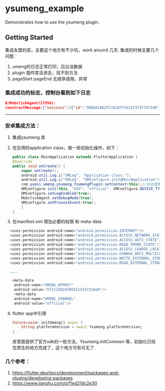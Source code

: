 # ysumeng_example

Demonstrates how to use the ysumeng plugin.

## Getting Started

集成友盟的库，主要这个地方有不少坑，work around 几天.
集成的时候主要几个问题：
1. umeng的日志正常打印，后台没数据
2. plugin 插件库没进去，找不到方法
3. pageStart pageEnd 无顺序调用，异常

### 集成成功的标志，控制台看到如下日志

```json
D/MobclickAgent(27356): 
constructMessage:{"sessions":[{"id":"5BBAA1802FC7A2EFF3621F373F747348","start_time":"1596157583166","end_time":"1596158165664","duration":582498,"pages":[{"page_name":"com.yuesi.lottery_flutter.MainActivity","duration":82481,"type":1,"ts":1596157583166},{"page_name":"com.yuesi.lottery_flutter.MainActivity","duration":83922,"type":1,"ts":1596157795889},{"page_name":"com.yuesi.lottery_flutter.MainActivity","duration":281378,"type":1,"ts":1596157884286}],"traffic":{"download_traffic":36363423,"upload_traffic":12751143},"$page_num":3}],"sdk_version":"8.1.4","device_id":"e54b74fe0d2fa226","device_model":"Android SDK built for x86","version":1,"appkey":"xxx","channel":"official"}
```

---

### 安卓集成方法：
1. 集成ysumeng 库
2. 在应用的application class，做一些初始化操作，如下：

    ```java
    public class MainApplication extends FlutterApplication {
    @Override
    public void onCreate() {
        super.onCreate();
        android.util.Log.i("UMLog", "Application class.");
        android.util.Log.i("UMLog", "UMConfigure.init@MainApplication");
        com.yuesi.umeng.ysumeng.YsumengPlugin.setContext(this);//此处需要设置，否则插件找不到context.
        UMConfigure.init(this, "XXX", "official", UMConfigure.DEVICE_TYPE_PHONE, null);
        UMConfigure.setLogEnabled(true);
        MobclickAgent.setDebugMode(true);
        UMConfigure.setProcessEvent(true);
        }
    }
    ```

3. 在manifest.xml 增加必要的权限 和 meta-data
```java
  <uses-permission android:name="android.permission.INTERNET"/>
  <uses-permission android:name="android.permission.ACCESS_NETWORK_STATE"/>
  <uses-permission android:name="android.permission.ACCESS_WIFI_STATE"/>
  <uses-permission android:name="android.permission.READ_PHONE_STATE"/>
  <uses-permission android:name="android.permission.ACCESS_COARSE_LOCATION"/>
  <uses-permission android:name="android.permission.CHANGE_WIFI_MULTICAST_STATE"/>
  <uses-permission android:name="android.permission.WRITE_EXTERNAL_STORAGE"/>
  <uses-permission android:name="android.permission.READ_EXTERNAL_STORAGE"/>

  .... 

   <meta-data
    android:name="UMENG_APPKEY"
    android:value="5f213302d309322154731be0"/>
    <meta-data
    android:name="UMENG_CHANNEL"
    android:value="official"/>

```

 4. flutter app中引用
    ```dart
    Future<void> initUmeng() async {
        String platformVersion = await Ysumeng.platformVersion;
    }
    ```
    库里面提供了官方sdk的一些方法，Ysumeng.initCommon 等，初始化已经在原生的地方完成了，这个地方可有可无了.


### 几个参考：

1. https://flutter.dev/docs/development/packages-and-plugins/developing-packages
2. https://www.jianshu.com/p/f1ed21dc2e30